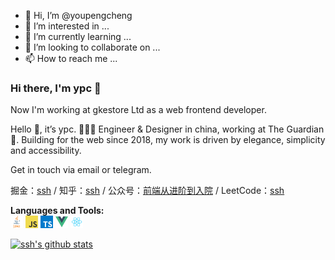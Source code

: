 - 👋 Hi, I’m @youpengcheng
- 👀 I’m interested in ...
- 🌱 I’m currently learning ...
- 💞️ I’m looking to collaborate on ...
- 📫 How to reach me ...

<!---
youpengcheng/youpengcheng is a ✨ special ✨ repository because its `README.md` (this file) appears on your GitHub profile.
You can click the Preview link to take a look at your changes.
--->

   
### Hi there, I'm ypc 👋

Now I'm working at gkestore Ltd as a web frontend developer.

Hello 👋, it’s ypc. 👨🏻‍💻
Engineer & Designer in china, working at The Guardian 📰.
Building for the web since 2018, my work is driven by elegance, simplicity and accessibility.

Get in touch via email or telegram.

掘金：[ssh](https://juejin.im/user/2330620350708823) / 知乎：[ssh](https://www.zhihu.com/people/ssh-fe) / 公众号：[前端从进阶到入院](https://user-gold-cdn.xitu.io/2020/4/5/17149cbcaa96ff26?imageView2/0/w/1280/h/960/format/webp/ignore-error/1) / LeetCode：[ssh](https://leetcode-cn.com/u/ssh-2/)

**Languages and Tools:**  
<code><img height="20" src="https://raw.githubusercontent.com/github/explore/80688e429a7d4ef2fca1e82350fe8e3517d3494d/topics/java/java.png"></code>
<code><img height="20" src="https://raw.githubusercontent.com/github/explore/80688e429a7d4ef2fca1e82350fe8e3517d3494d/topics/javascript/javascript.png"></code>
<code><img height="20" src="https://raw.githubusercontent.com/github/explore/80688e429a7d4ef2fca1e82350fe8e3517d3494d/topics/typescript/typescript.png"></code>
<code><img height="20" src="https://raw.githubusercontent.com/github/explore/80688e429a7d4ef2fca1e82350fe8e3517d3494d/topics/vue/vue.png"></code>
<code><img height="20" src="https://raw.githubusercontent.com/github/explore/80688e429a7d4ef2fca1e82350fe8e3517d3494d/topics/react/react.png"></code>

[![ssh's github stats](https://github-readme-stats.vercel.app/api?username=youpengcheng)](https://github.com/anuraghazra/github-readme-stats)


